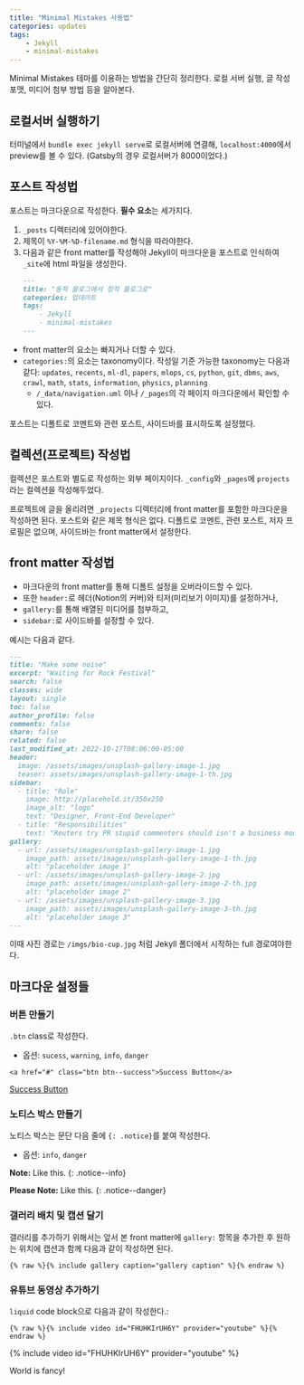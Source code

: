 ```yaml
---
title: "Minimal Mistakes 사용법"
categories: updates
tags:
    - Jekyll
    - minimal-mistakes
---
```


Minimal Mistakes 테마를 이용하는 방법을 간단히 정리한다. 로컬 서버 실행, 글 작성 포맷, 미디어 첨부 방법 등을 알아본다.

## 로컬서버 실행하기

터미널에서 `bundle exec jekyll serve`로 로컬서버에 연결해, `localhost:4000`에서 preview를 볼 수 있다. (Gatsby의 경우 로컬서버가 8000이었다.)


## 포스트 작성법

포스트는 마크다운으로 작성한다. **필수 요소**는 세가지다.
1. `_posts` 디렉터리에 있어야한다.
2. 제목이 `%Y-%M-%D-filename.md` 형식을 따라야한다.
3. 다음과 같은 front matter를 작성해야 Jekyll이 마크다운을 포스트로 인식하여 `_site`에 html 파일을 생성한다.
    ```md
    ---
    title: "동적 블로그에서 정적 블로그로"
    categories: 업데이트
    tags:
        - Jekyll
        - minimal-mistakes
    ---
    ```

- front matter의 요소는 빠지거나 더할 수 있다.
- `categories:`의 요소는 taxonomy이다. 작성일 기준 가능한 taxonomy는 다음과 같다: 
  `updates`, `recents`, `ml-dl`, `papers`, `mlops`, `cs`, `python`, `git`, `dbms`, `aws`, `crawl`, `math`, `stats`, `information`, `physics`, `planning`
  - `/_data/navigation.uml` 이나 `/_pages`의 각 페이지 마크다운에서 확인할 수 있다.

포스트는 디폴트로 코멘트와 관련 포스트, 사이드바를 표시하도록 설정했다.


## 컬렉션(프로젝트) 작성법

컬렉션은 포스트와 별도로 작성하는 외부 페이지이다. `_config`와 `_pages`에 `projects`라는 컬렉션을 작성해두었다.

프로젝트에 글을 올리려면 `_projects` 디렉터리에 front matter를 포함한 마크다운을 작성하면 된다. 포스트와 같은 제목 형식은 없다. 디폴트로 코멘트, 관련 포스트, 저자 프로필은 없으며, 사이드바는 front matter에서 설정한다.


## front matter 작성법

- 마크다운의 front matter를 통해 디폴트 설정을 오버라이드할 수 있다. 
- 또한 `header:`로 헤더(Notion의 커버)와 티저(미리보기 이미지)를 설정하거나, 
- `gallery:`를 통해 배열된 미디어를 첨부하고, 
- `sidebar:`로 사이드바를 설정할 수 있다.

예시는 다음과 같다.
```md
---
title: "Make some noise"
excerpt: "Waiting for Rock Festival"
search: false
classes: wide
layout: single          
toc: false              
author_profile: false   
comments: false         
share: false            
related: false 
last_modified_at: 2022-10-17T08:06:00-05:00
header:
  image: /assets/images/unsplash-gallery-image-1.jpg
  teaser: assets/images/unsplash-gallery-image-1-th.jpg
sidebar:
  - title: "Role"
    image: http://placehold.it/350x250
    image_alt: "logo"
    text: "Designer, Front-End Developer"
  - title: "Responsibilities"
    text: "Reuters try PR stupid commenters should isn't a business model"
gallery:
  - url: /assets/images/unsplash-gallery-image-1.jpg
    image_path: assets/images/unsplash-gallery-image-1-th.jpg
    alt: "placeholder image 1"
  - url: /assets/images/unsplash-gallery-image-2.jpg
    image_path: assets/images/unsplash-gallery-image-2-th.jpg
    alt: "placeholder image 2"
  - url: /assets/images/unsplash-gallery-image-3.jpg
    image_path: assets/images/unsplash-gallery-image-3-th.jpg
    alt: "placeholder image 3"
---
```
이때 사진 경로는 `/imgs/bio-cup.jpg` 처럼 Jekyll 폴더에서 시작하는 full 경로여야한다.


## 마크다운 설정들

### 버튼 만들기
`.btn` class로 작성한다.
- 옵션: `sucess`, `warning`, `info`, `danger`

```
<a href="#" class="btn btn--success">Success Button</a>
```

<a href="#" class="btn btn--success">Success Button</a>

### 노티스 박스 만들기
노티스 박스는 문단 다음 줄에 `{: .notice}`를 붙여 작성한다.
- 옵션: `info`, `danger`

**Note:** Like this.
{: .notice--info}

**Please Note:** Like this.
{: .notice--danger}

### 갤러리 배치 및 캡션 달기

갤러리를 추가하기 위해서는 앞서 본 front matter에 `gallery:` 항목을 추가한 후 원하는 위치에 캡션과 함께 다음과 같이 작성하면 된다. 

```liquid
{% raw %}{% include gallery caption="gallery caption" %}{% endraw %}
```

### 유튜브 동영상 추가하기

`liquid` code block으로 다음과 같이 작성한다.:

```liquid
{% raw %}{% include video id="FHUHKIrUH6Y" provider="youtube" %}{% endraw %}
```

{% include video id="FHUHKIrUH6Y" provider="youtube" %}

World is fancy!
